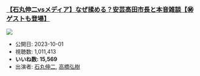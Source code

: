 ### [【石丸伸二vsメディア】なぜ揉める？安芸高田市長と本音雑談【㊙︎ゲストも登場】](https://www.youtube.com/watch?v=3rx30yJXsLs)
[![](https://img.youtube.com/vi/3rx30yJXsLs/sddefault.jpg)](https://www.youtube.com/watch?v=3rx30yJXsLs)
-   公開日: 2023-10-01
-   視聴数: 1,011,413
-   **いいね数: 15,569**
-   出演者: [石丸伸二](/rehacq_fan/people/石丸伸二 "wikilink"), [高橋弘樹](/rehacq_fan/people/高橋弘樹 "wikilink")

